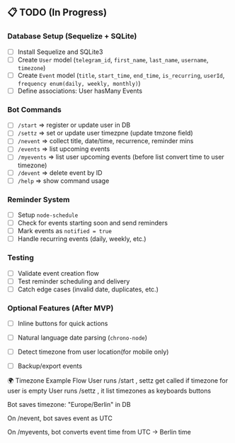 ## 📋 TODO (In Progress)

### Database Setup (Sequelize + SQLite)
- [ ] Install Sequelize and SQLite3
- [ ] Create `User` model (`telegram_id`, `first_name`, `last_name`, `username`, `timezone`)
- [ ] Create `Event` model (`title`, `start_time`, `end_time`, `is_recurring`, `userId`, `frequency enum(daily, weekly, monthly)`)
- [ ] Define associations: User hasMany Events

### Bot Commands
- [ ] `/start` => register or update user in DB
- [ ] `/settz` => set or update user timezpne (update tmzone field)
- [ ] `/nevent` => collect title, date/time, recurrence, reminder mins
- [ ] `/events` => list upcoming events 
- [ ] `/myevents` => list user upcoming events (before list convert time to user timezone)
- [ ] `/devent` => delete event by ID
- [ ] `/help` => show command usage

### Reminder System
- [ ] Setup `node-schedule`
- [ ] Check for events starting soon and send reminders
- [ ] Mark events as `notified = true`
- [ ] Handle recurring events (daily, weekly, etc.)

### Testing
- [ ] Validate event creation flow
- [ ] Test reminder scheduling and delivery
- [ ] Catch edge cases (invalid date, duplicates, etc.)

### Optional Features (After MVP)
- [ ] Inline buttons for quick actions
- [ ] Natural language date parsing (`chrono-node`)
- [ ] Detect timezone from user location(for mobile only)
- [ ] Backup/export events


🌍 Timezone Example Flow
User runs /start , settz get called if timezone for user is empty
User runs /settz , it list timezones as keyboards buttons 

Bot saves timezone: "Europe/Berlin" in DB

On /nevent, bot saves event as UTC

On /myevents, bot converts event time from UTC → Berlin time